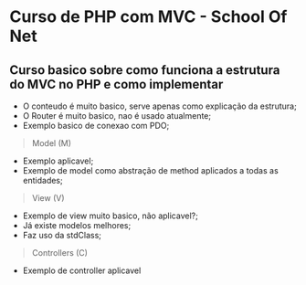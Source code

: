 # Curso de PHP com MVC - School Of Net

## Curso basico sobre como funciona a estrutura do MVC no PHP e como implementar
- O conteudo é muito basico, serve apenas como explicação da estrutura;
- O Router é muito basico, nao é usado atualmente;
- Exemplo basico de conexao com PDO;

> Model (M)
- Exemplo aplicavel;
- Exemplo de model como abstração de method aplicados a todas as entidades;

> View (V)
- Exemplo de view muito basico, não aplicavel?;
- Já existe modelos melhores;
- Faz uso da stdClass;

> Controllers (C)
- Exemplo de controller aplicavel